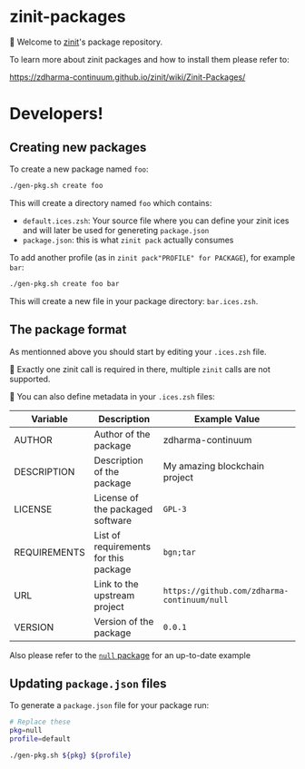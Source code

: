 # zinit-packages

🌻 Welcome to [zinit](https://github.com/zdharma-continuum/zinit)'s package
repository.

To learn more about zinit packages and how to install them please refer to:

https://zdharma-continuum.github.io/zinit/wiki/Zinit-Packages/

# Developers!

## Creating new packages

To create a new package named `foo`:

```zsh
./gen-pkg.sh create foo
```

This will create a directory named `foo` which contains:

- `default.ices.zsh`: Your source file where you can define your zinit
ices and will later be used for genereting `package.json`
- `package.json`: this is what `zinit pack` actually consumes

To add another profile (as in `zinit pack"PROFILE" for PACKAGE`), for example
`bar`:

```zsh
./gen-pkg.sh create foo bar
```

This will create a new file in your package directory: `bar.ices.zsh`.

## The package format

As mentionned above you should start by editing your `.ices.zsh` file.

📓 Exactly one zinit call is required in there, multiple `zinit` calls are not
supported.

📝 You can also define metadata in your `.ices.zsh` files:

| Variable     | Description                           | Example Value                               |
|--------------|---------------------------------------|---------------------------------------------|
| AUTHOR       | Author of the package                 | zdharma-continuum                           |
| DESCRIPTION  | Description of the package            | My amazing blockchain project               |
| LICENSE      | License of the packaged software      | `GPL-3`                                     |
| REQUIREMENTS | List of requirements for this package | `bgn;tar`                                   |
| URL          | Link to the upstream project          | `https://github.com/zdharma-continuum/null` |
| VERSION      | Version of the package                | `0.0.1`                                     |

Also please refer to the [`null` package](./null/) for an up-to-date example

## Updating `package.json` files

To generate a `package.json` file for your package run:

```zsh
# Replace these
pkg=null
profile=default

./gen-pkg.sh ${pkg} ${profile}
```

<!-- vim: set ft=markdown et ts=2 sw=2 tw=80 --!>
